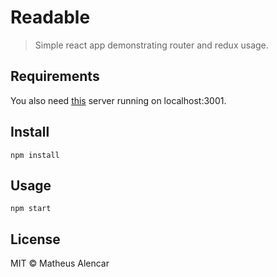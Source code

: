 # Readable

> Simple react app demonstrating router and redux usage.

## Requirements

You also need [this](https://github.com/udacity/reactnd-project-readable-starter) server running on localhost:3001.

## Install

```
npm install
```

## Usage

```
npm start
```


## License

MIT © Matheus Alencar
